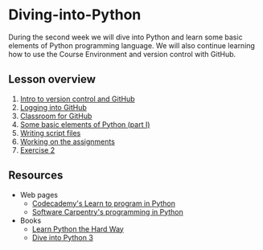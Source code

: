 # Diving-into-Python
During the second week we will dive into Python and learn some basic elements of Python programming language.
We will also continue learning how to use the Course Environment and version control with GitHub. 

## Lesson overview 

1. [Intro to version control and GitHub](Lesson/intro-to-GitHub.md)
2. [Logging into GitHub](Lesson/log-in-GitHub.md) 
3. [Classroom for GitHub](Lesson/GitHub-classroom.md)
4. [Some basic elements of Python (part I)](Lesson/python-basic-elements1.md)
5. [Writing script files](Lesson/writing-scripts.md)
6. [Working on the assignments](Lesson/working-on-assignment.md)
7. [Exercise 2](https://classroom.github.com/assignment-invitations/a3e02d425c06db7948bcfe7ae7804317)

## Resources
- Web pages
  - [Codecademy's Learn to program in Python](https://www.codecademy.com/learn/python)
  - [Software Carpentry's programming in Python](https://swcarpentry.github.io/python-novice-inflammation/)
- Books
  - [Learn Python the Hard Way](http://learnpythonthehardway.org/book/)
  - [Dive into Python 3](http://www.diveinto.org/python3/)
